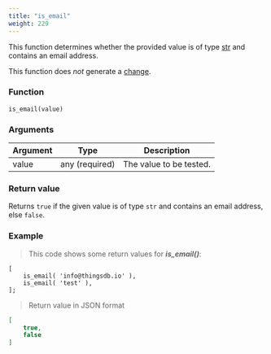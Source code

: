 ```yaml
---
title: "is_email"
weight: 229
---
```


This function determines whether the provided value is of
type [str](../../../data-types/str) and contains an email address.

This function does *not* generate a [change](../../../overview/changes).

### Function

`is_email(value)`

### Arguments

Argument | Type | Description
-------- | ---- | -----------
value | any (required) | The value to be tested.

### Return value

Returns `true` if the given value is of type `str` and contains an email address, else `false`.

### Example

> This code shows some return values for ***is_email()***:

```thingsdb,json_response
[
    is_email( 'info@thingsdb.io' ),
    is_email( 'test' ),
];
```

> Return value in JSON format

```json
[
    true,
    false
]
```

